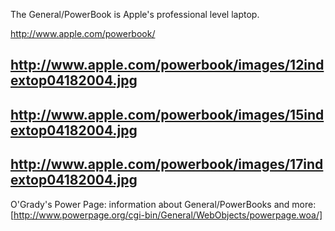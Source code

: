 The General/PowerBook is Apple's professional level laptop.

http://www.apple.com/powerbook/

http://www.apple.com/powerbook/images/12indextop04182004.jpg
----
http://www.apple.com/powerbook/images/15indextop04182004.jpg
----
http://www.apple.com/powerbook/images/17indextop04182004.jpg
----

O'Grady's Power Page:  information about General/PowerBooks and more:
[http://www.powerpage.org/cgi-bin/General/WebObjects/powerpage.woa/]